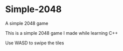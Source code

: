 # Simple-2048
A simple 2048 game

This is a simple 2048 game I made while learning C++

Use WASD to swipe the tiles

